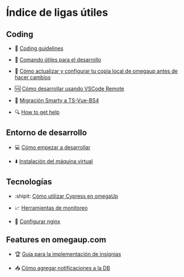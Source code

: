# Índice de ligas útiles
## Coding
- 📝 [Coding guidelines](https://github.com/omegaup/omegaup/wiki/Coding-guidelines)

- :100: [Comando útiles para el desarrollo](https://github.com/omegaup/omegaup/blob/main/frontend/www/docs/Comandos-%C3%BAtiles-para-el-desarrollo.md)

- :beginner: [Cómo actualizar y configurar tu copia local de omegaup antes de hacer cambios](https://github.com/omegaup/omegaup/blob/main/frontend/www/docs/C%C3%B3mo-actualizar-y-configurar-tu-copia-local-de-omegaup-antes-de-hacer-cambios.md)

- 🆚 [Cómo desarrollar usando VSCode Remote](https://github.com/omegaup/omegaup/blob/main/frontend/www/docs/C%C3%B3mo-desarrollar-usando-VSCode-Remote.md)

- 🔧 [Migración Smarty a TS-Vue-BS4](https://github.com/omegaup/omegaup/blob/main/frontend/www/docs/%5BGuidelines-to-Follow%5D-Migrating-from-Smarty-.tpl-to-Typescript,-Vue-and-Bootstrap-4.md)

- :mag: [How to get help](https://github.com/omegaup/omegaup/blob/main/frontend/www/docs/How-to-Get-Help.md)

## Entorno de desarrollo
- :computer: [Cómo empezar a desarrollar](https://github.com/omegaup/omegaup/blob/main/frontend/www/docs/C%C3%B3mo-empezar-a-desarrollar.md)

- ⬇️ [Instalación del máquina virtual](https://github.com/omegaup/omegaup/blob/main/frontend/www/docs/Instalaci%C3%B3n-de-m%C3%A1quina-virtual.md)


## Tecnologías
- :shipit: [Cómo utilizar Cypress en omegaUp](https://github.com/omegaup/omegaup/blob/main/frontend/www/docs/C%C3%B3mo-utilizar-Cypress-en-omegaUp.md)

- :chart_with_upwards_trend: [Herramientas de monitoreo](https://github.com/omegaup/omegaup/blob/main/frontend/www/docs/Herramientas-de-monitoreo.md)

- 🔗 [Configurar nginx](https://github.com/omegaup/omegaup/blob/main/frontend/www/docs/Configurar-nginx.md)

## Features en omegaup.com
- :trophy: [Guía para la implementación de insignias](https://github.com/omegaup/omegaup/blob/main/frontend/www/docs/Gu%C3%ADa-para-la-Implementaci%C3%B3n-de-Insignias-en-omegaUp.md)

-  :inbox_tray: [Cómo agregar notificaciones a la DB](https://github.com/omegaup/omegaup/blob/main/frontend/www/docs/C%C3%B3mo-agregar-nuevas-notificaciones.md)
